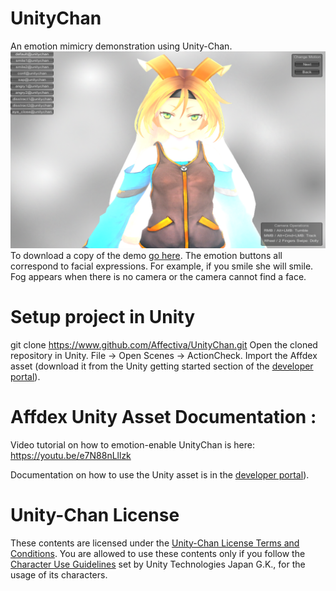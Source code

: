 # UnityChan
An emotion mimicry demonstration using Unity-Chan. 
[!["UnityChan Surrounded by Fog"](Fog.png)](http://www.youtube.com/watch?v=MZCNWWyHa98 "Affectiva's Plugin for Unity Allows Game Avatar to Mirror Player's Emotions")
To download a copy of the demo [go here](https://drive.google.com/a/affectiva.com/folderview?id=0B968NDUjJFMRY2s5Wk1abEhndWc&usp=sharing).  The emotion buttons all correspond to facial expressions.  For example, if you smile she will smile.  Fog appears when there is no camera or the camera cannot find a face.

# Setup project in Unity
git clone https://www.github.com/Affectiva/UnityChan.git 
Open the cloned repository in Unity. File -> Open Scenes -> ActionCheck. Import the Affdex asset (download it from the Unity getting started section of the [developer portal](http://developer.affectiva.com/)).

# Affdex Unity Asset Documentation :
Video tutorial on how to emotion-enable UnityChan is here:
https://youtu.be/e7N88nLllzk

Documentation on how to use the Unity asset is in the [developer portal](http://developer.affectiva.com/)).

# Unity-Chan License
These contents are licensed under the [Unity-Chan License Terms and Conditions](http://unity-chan.com/download/license_en.html). You are allowed to use these contents only if you follow the [Character Use Guidelines](http://unity-chan.com/download/guideline_en.html) set by Unity Technologies Japan G.K., for the usage of its characters.
